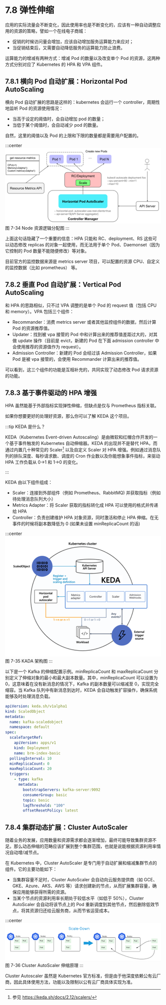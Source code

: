 # 7.8 弹性伸缩

应用的实际流量会不断变化，因此使用率也是不断变化的，应该有一种自动调整应用的资源的策略，譬如一个在线电子商城：
- 促销的时候访问量会增加，应该自动增加服务运算能力来应对；
- 当促销结束后，又需要自动降低服务的运算能力防止浪费。

运算能力的增减有两种方式：增减 Pod 的数量以及改变单个 Pod 的资源，这两种方式分别对应了 Kubernetes 的 HPA 和 VPA 组件。

## 7.8.1 横向 Pod 自动扩展：Horizontal Pod AutoScaling

横向 Pod 自动扩展的思路是这样的：kubernetes 会运行一个 controller，周期性地监听 Pod 的资源使用情况：
- 当高于设定的阈值时，会自动增加 pod 的数量；
- 当低于某个阈值时，会自动减少 pod 的数量。

自然，这里的阈值以及 Pod 的上限和下限的数量都是需要用户配置的。

:::center
  ![](../assets/HPA.svg)<br/>
  图 7-34 Node 资源逻辑分配图
:::

上面这句话隐藏了一个重要的信息：HPA 只能和 RC、deployment、RS 这些可以动态修改 replicas 的对象一起使用，而无法用于单个 Pod、Daemonset（因为它控制的 Pod 数量不能随便修改）等对象。

目前官方的监控数据来源是 metrics server 项目，可以配置的资源 CPU、自定义的监控数据（比如 prometheus） 等。

## 7.8.2 垂直 Pod 自动扩展：Vertical Pod AutoScaling

和 HPA 的思路相似，只不过 VPA 调整的是单个 Pod 的 request 值（包括 CPU 和 memory）。VPA 包括三个组件：

- Recommander：消费 metrics server 或者其他监控组件的数据，然后计算 Pod 的资源推荐值。
- Updater：找到被 vpa 接管的 Pod 中和计算出来的推荐值差距过大的，对其做 update 操作（目前是 evict，新建的 Pod 在下面 admission controller 中会使用推荐的资源值作为 request）。
- Admission Controller：新建的 Pod 会经过该 Admission Controller，如果 Pod 是被 vpa 接管的，会使用 Recommander 计算出来的推荐值。

可以看到，这三个组件的功能是互相补充的，共同实现了动态修改 Pod 请求资源的功能。

## 7.8.3 基于事件驱动的 HPA 增强

HPA 虽然能基于外部指标实现弹性伸缩，但缺点是仅与 Prometheus 指标关联。

如果你想要更好的处理好资源，那么你可以了解 KEDA 这个项目。

:::tip KEDA 是什么？

KEDA（Kubernetes Event-driven Autoscaling）是由微软和红帽合作开发的一个基于事件触发的 Kubernetes 自动伸缩器。KEDA 的出现并不是替代 HPA，而通过内置几十种常见的 Scaler[^1] 以及自定义 Scaler 对 HPA 增强。例如通过消息队列的排队深度、每秒请求数、调度的 Cron 作业数以及你能想象事件指标，来驱动 HPA 工作负载从 0->1 和 1->0 的变化。

:::

KEDA 由以下组件组成：

- Scaler：连接到外部组件（例如 Prometheus、RabbitMQ) 并获取指标（例如待处理消息队列大小）
- Metrics Adapter：将 Scaler 获取的指标转化成 HPA 可以使用的格式并传递给 HPA
- Controller：负责创建维护 HPA 对象资源，同时激活和停止 HPA 伸缩。在无事件的时候将副本数降低为 0 (如果未设置 minReplicaCount 的话)

:::center
  ![](../assets/keda-arch.png)<br/>
  图 7-35 KADA 架构图
:::

以下是一个 Kafka 的伸缩配置示例。minReplicaCount 和 maxReplicaCount 分别定义了伸缩对象的最小和最大副本数量。其中，minReplicaCount 可以设置为 0，这意味着在没有新消息的情况下，Kafka 的副本数量可以缩减至 0，实现完全缩容。当 Kafka 队列中有新消息到达时，KEDA 会自动触发扩容操作，确保系统能够及时处理消息负载。

```yaml
apiVersion: keda.sh/v1alpha1
kind: ScaledObject
metadata:
  name: kafka-scaledobject
  namespace: default
spec:
  scaleTargetRef:
    apiVersion: apps/v1
    kind: Deployment
    name: brm-index-basic
  pollingInterval: 10
  minReplicaCount: 0
  maxReplicaCount: 20
  triggers:
    - type: kafka
      metadata:
        bootstrapServers: kafka-server:9092
        consumerGroup: basic
        topic: basic
        lagThreshold: "100"
        offsetResetPolicy: latest
```

## 7.8.4 集群动态扩展：Cluster AutoScaler

随着业务的发展，应用数量和资源需求都会逐渐增加，最终可能导致集群资源不足。那么动态伸缩的范畴应该扩展到整个集群范围，也就是说能根据资源利用率情况自动增/减节点。

在 Kubernetes 中，Cluster AutoScaler 是专门用于自动扩展和缩减集群节点的组件。它的主要功能如下：
- 当集群容量不足时，Cluster AutoScaler 会自动向云服务提供商（如 GCE、GKE、Azure、AKS、AWS 等）请求创建新的节点，从而扩展集群容量，确保应用能够获得所需的资源。
- 当某个节点的资源利用率长期处于较低水平（如低于 50%），Cluster AutoScaler 会自动将该节点上的 Pod 重新调度到其他节点，然后删除低效节点，将其资源归还给云服务商，从而节省运营成本。

:::center
  ![](../assets/Cluster-AutoScaler.png)<br/>
  图 7-36 Cluster AutoScaler 伸缩原理
:::

Cluster Autoscaler 虽然是 Kubernetes 官方标准，但是由于他深度依赖公有云厂商，因此具体使用方法，功能以及限制以公有云厂商具体实现为准。

[^1]: 参见 https://keda.sh/docs/2.12/scalers/
[^2]: 参见 https://keda.sh/community/#end-users

